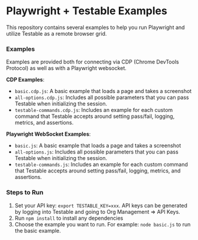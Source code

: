 Playwright + Testable Examples
==============================

This repository contains several examples to help you run Playwright and utilize Testable as a remote browser grid.

### Examples

Examples are provided both for connecting via CDP (Chrome DevTools Protocol) as well as with a Playwright websocket.

**CDP Examples**:

* `basic.cdp.js`: A basic example that loads a page and takes a screenshot
* `all-options.cdp.js`: Includes all possible parameters that you can pass Testable when initializing the session.
* `testable-commands.cdp.js`: Includes an example for each custom command that Testable accepts around setting pass/fail, logging, metrics, and assertions.

**Playwright WebSocket Examples**:

* `basic.js`: A basic example that loads a page and takes a screenshot
* `all-options.js`: Includes all possible parameters that you can pass Testable when initializing the session.
* `testable-commands.js`: Includes an example for each custom command that Testable accepts around setting pass/fail, logging, metrics, and assertions.


### Steps to Run

1. Set your API key: `export TESTABLE_KEY=xxx`. API keys can be generated by logging into Testable and going to Org Management => API Keys.
2. Run `npm install` to install any dependencies
3. Choose the example you want to run. For example: `node basic.js` to run the basic example.